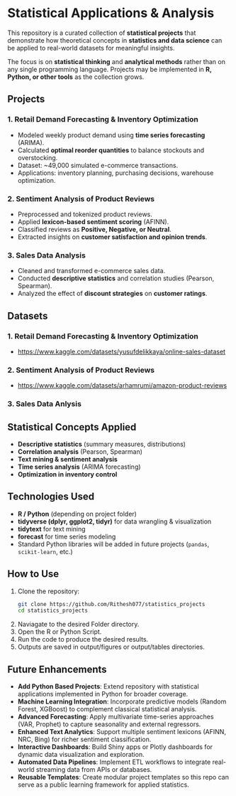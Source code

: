 # Statistical Applications & Analysis

This repository is a curated collection of **statistical projects** that demonstrate how theoretical concepts in **statistics and data science** can be applied to real-world datasets for meaningful insights.

The focus is on **statistical thinking** and **analytical methods** rather than on any single programming language. Projects may be implemented in **R, Python, or other tools** as the collection grows.

## Projects

### 1. Retail Demand Forecasting & Inventory Optimization

- Modeled weekly product demand using **time series forecasting** (ARIMA).
- Calculated **optimal reorder quantities** to balance stockouts and overstocking.
- Dataset: ~49,000 simulated e-commerce transactions.
- Applications: inventory planning, purchasing decisions, warehouse optimization.

### 2. Sentiment Analysis of Product Reviews

- Preprocessed and tokenized product reviews.
- Applied **lexicon-based sentiment scoring** (AFINN).
- Classified reviews as **Positive, Negative, or Neutral**.
- Extracted insights on **customer satisfaction and opinion trends**.

### 3. Sales Data Analysis

- Cleaned and transformed e-commerce sales data.
- Conducted **descriptive statistics** and correlation studies (Pearson, Spearman).
- Analyzed the effect of **discount strategies** on **customer ratings**.

## Datasets

### 1. Retail Demand Forecasting & Inventory Optimization

- https://www.kaggle.com/datasets/yusufdelikkaya/online-sales-dataset

### 2. Sentiment Analysis of Product Reviews

- https://www.kaggle.com/datasets/arhamrumi/amazon-product-reviews

### 3. Sales Data Anlysis

## Statistical Concepts Applied

- **Descriptive statistics** (summary measures, distributions)
- **Correlation analysis** (Pearson, Spearman)
- **Text mining & sentiment analysis**
- **Time series analysis** (ARIMA forecasting)
- **Optimization in inventory control**

## Technologies Used

- **R / Python** (depending on project folder)
- **tidyverse (dplyr, ggplot2, tidyr)** for data wrangling & visualization
- **tidytext** for text mining
- **forecast** for time series modeling
- Standard Python libraries will be added in future projects (`pandas`, `scikit-learn`, etc.)

## How to Use

1. Clone the repository:
   ```bash
   git clone https://github.com/Rithesh077/statistics_projects
   cd statistics_projects
   ```
2. Naviagate to the desired Folder directory.
3. Open the R or Python Script.
4. Run the code to produce the desired results.
5. Outputs are saved in output/figures or output/tables directories.

## Future Enhancements

- **Add Python Based Projects**: Extend repository with statistical applications implemented in Python for broader coverage.
- **Machine Learning Integration**: Incorporate predictive models (Random Forest, XGBoost) to complement classical statistical analysis.
- **Advanced Forecasting**: Apply multivariate time-series approaches (VAR, Prophet) to capture seasonality and external regressors.
- **Enhanced Text Analytics**: Support multiple sentiment lexicons (AFINN, NRC, Bing) for richer sentiment classification.
- **Interactive Dashboards**: Build Shiny apps or Plotly dashboards for dynamic data visualization and exploration.
- **Automated Data Pipelines**: Implement ETL workflows to integrate real-world streaming data from APIs or databases.
- **Reusable Templates**: Create modular project templates so this repo can serve as a public learning framework for applied statistics.
